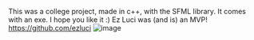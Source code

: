 This was a college project, made in c++, with the SFML library. It comes with an exe. I hope you like it :)
Ez Luci was (and is) an MVP! https://github.com/ezluci
![image](https://github.com/user-attachments/assets/2637d093-4328-42a4-9fcf-2f32b142fd8c)

